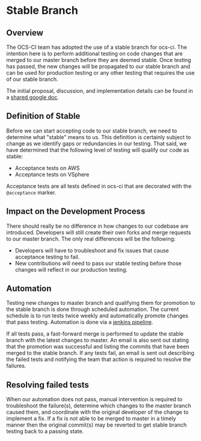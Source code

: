 # Stable Branch

## Overview
The OCS-CI team has adopted the use of a stable branch for ocs-ci. The intention
here is to perform additional testing on code changes that are merged to our master branch
before they are deemed stable. Once testing has passed, the new changes will be propagated
to our stable branch and can be used for production testing or any other testing that
requires the use of our stable branch.

The initial proposal, discussion, and implementation details can be found in a
[shared google doc](https://docs.google.com/document/d/15rqGVDEWFTFsg6FOOBeWUYYrwBa9wi0rZtdfOYi_-zg/edit).

## Definition of Stable
Before we can start accepting code to our stable branch, we need to determine what "stable"
means to us. This definition is certainly subject to change as we identify gaps or
redundancies in our testing. That said, we have determined that the following level of
testing will qualify our code as stable:

* Acceptance tests on AWS
* Acceptance tests on VSphere

Acceptance tests are all tests defined in ocs-ci that are decorated with the `@acceptance`
marker.

## Impact on the Development Process
There should really be no difference in how changes to our codebase are introduced.
Developers will still create their own forks and merge requests to our master branch.
The only real differences will be the following:

* Developers will have to troubleshoot and fix issues that cause acceptance testing
  to fail.
* New contributions will need to pass our stable testing before those changes will reflect
  in our production testing.

## Automation
Testing new changes to master branch and qualifying them for promotion to the stable
branch is done through scheduled automation. The current schedule is to run tests twice
weekly and automatically promote changes that pass testing. Automation is done via a
[jenkins pipeline](https://ocs4-jenkins-csb-ocsqe.apps.ocp4.prod.psi.redhat.com/job/qe-ocs-ci-stable-branch-pipeline/).

If all tests pass, a fast-forward merge is performed to update the stable branch with
the latest changes to master. An email is also sent out stating that the promotion was
successful and listing the commits that have been merged to the stable branch. If any
tests fail, an email is sent out describing the failed tests and notifying the team that
action is required to resolve the failures.

## Resolving failed tests
When our automation does not pass, manual intervention is required to troubleshoot the
failure(s), determine which changes to the master branch caused them, and coordinate
with the original developer of the change to implement a fix. If a fix is not able to
be merged to master in a timely manner then the original commit(s) may be reverted to
get stable branch testing back to a passing state.

